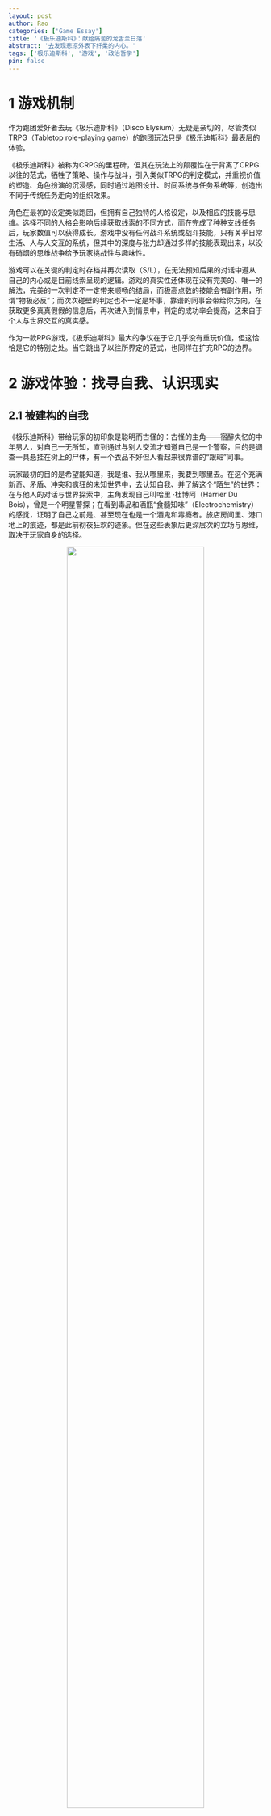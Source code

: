 ```yaml
---
layout: post
author: Rao 
categories: ['Game Essay']
title: '《极乐迪斯科》：献给痛苦的龙舌兰日落'
abstract: '去发现悲凉外表下纤柔的内心。'
tags: ['极乐迪斯科', '游戏', '政治哲学']
pin: false
---
```



# 1 游戏机制

作为跑团爱好者去玩《极乐迪斯科》（Disco Elysium）无疑是亲切的，尽管类似TRPG（Tabletop role-playing game）的跑团玩法只是《极乐迪斯科》最表层的体验。  

《极乐迪斯科》被称为CRPG的里程碑，但其在玩法上的颠覆性在于背离了CRPG以往的范式，牺牲了策略、操作与战斗，引入类似TRPG的判定模式，并重视价值的塑造、角色扮演的沉浸感，同时通过地图设计、时间系统与任务系统等，创造出不同于传统任务走向的组织效果。  

角色在最初的设定类似跑团，但拥有自己独特的人格设定，以及相应的技能与思维。选择不同的人格会影响后续获取线索的不同方式，而在完成了种种支线任务后，玩家数值可以获得成长。游戏中没有任何战斗系统或战斗技能，只有关乎日常生活、人与人交互的系统，但其中的深度与张力却通过多样的技能表现出来，以没有硝烟的思维战争给予玩家挑战性与趣味性。  

游戏可以在关键的判定时存档并再次读取（S/L），在无法预知后果的对话中遵从自己的内心或是目前线索呈现的逻辑。游戏的真实性还体现在没有完美的、唯一的解法，完美的一次判定不一定带来顺畅的结局，而极高点数的技能会有副作用，所谓“物极必反”；而次次碰壁的判定也不一定是坏事，靠谱的同事会带给你方向，在获取更多真真假假的信息后，再次进入到情景中，判定的成功率会提高，这来自于个人与世界交互的真实感。  

作为一款RPG游戏，《极乐迪斯科》最大的争议在于它几乎没有重玩价值，但这恰恰是它的特别之处。当它跳出了以往所界定的范式，也同样在扩充RPG的边界。


# 2 游戏体验：找寻自我、认识现实

## 2.1 被建构的自我

《极乐迪斯科》带给玩家的初印象是聪明而古怪的：古怪的主角——宿醉失忆的中年男人，对自己一无所知，直到通过与别人交流才知道自己是一个警察，目的是调查一具悬挂在树上的尸体，有一个衣品不好但人看起来很靠谱的“跟班”同事。  

玩家最初的目的是希望能知道，我是谁、我从哪里来，我要到哪里去。在这个充满新奇、矛盾、冲突和疯狂的未知世界中，去认知自我、并了解这个“陌生”的世界：在与他人的对话与世界探索中，主角发现自己叫哈里 ·杜博阿（Harrier Du Bois），曾是一个明星警探；在看到毒品和酒瓶“食髓知味”（Electrochemistry）的感觉，证明了自己之前是、甚至现在也是一个酒鬼和毒瘾者。旅店房间里、港口地上的痕迹，都是此前彻夜狂欢的迹象。但在这些表象后更深层次的立场与思维，取决于玩家自身的选择。  

<figure align="center">
<img src="/Images/Disco1.png" style="width:80%">
</figure>

尽管最初会认为整个游戏的最终目的是调查尸体的凶手，但玩家会逐渐发现凶杀案只是冰山一角、一个警示、一个导火索，其背后是复杂的利益冲突，是一场巨大纠纷的前端。哈里（Harrier）和金（Kim Kitsuragi）作为警察最后排除了“伪装”的凶手，找到了真正的凶手，但那时候，凶手是谁、为什么杀、怎么杀的，已经全然不重要了。  

在最后，我们已经收集了许多这个世界的人与事物的碎片，拼凑出了一个完整的自我。从一张白纸的宿醉状态到真实描绘出在这个世界立足的自我的样貌。尽管到最后仍然是纠结的、复杂的、疯狂的、沮丧的状态，但我们无论如何都要去面对和接受这样的自己。


## 2.2 游戏与现实

《极乐迪斯科》作为一个游戏，带给玩家的却是比现实更现实的故事。这个现实根源于苏联，存在于现在的东欧，也很有可能会在未来任何地方出现。  

这个现实是——1951年瑞瓦肖（Revachol）中马丁内斯的断壁残垣，混乱的街区、随处可见的垃圾与毒品；朝着尸体扔石头并嚣张地向你示威的小混混坤诺（Cuno）；曾经作为紧急救护队一员、需要时刻戴着眼镜治疗辐射病的当铺老板（Bird's Nest Roy）；没有机会接受教育的书店女孩；萨马拉至上主义者(Semenese supremacist）、相信自己是这个世界的超种族的测颅先生（Measurehead）；港口集装箱里被高度经济系数与巨额的金钱占有所扭曲的富人（Mega Rich Light-bending Guy）；住在锅炉房的艺术创作者；等待丈夫回家的工人妻子，渔村中死去的男工人，和不忍将这个真相说出来的我们。  

这种现实本身只是一个画面的展现，但更深刻的现实是作为玩家在经历和感受了这些后，发现根本无法改变任何事情的苍白感和无力感。通过双胞胎兄弟轮流当选的工会会长俨然成为了另一个“野松公司”，而在工会领导下集体罢工的、没有受过教育的工人，根本不知道什么是集体加入董事会。更加可悲的是，有些工会成员很清楚地意识到，会长艾弗拉特（Evrart Claire）根本不是“两袖清风”的，并且认为这种腐败是为了大家的利益，甚至会心存感激。在这个残酷又混乱的世界，任何崇高的、纯洁的东西反而会被认为是虚假的、是道德主义的腐败。  

<figure align="center">
<img src="/Images/disco2.png" style="width:80%">
</figure>

在这样的现实中，我是谁？作为主角的哈里尔究竟为什么会变成这样？这些问题很自然地揭示了：这个拥有双重荣誉的警督，经历了瑞瓦肖公社的倒台、人间炼狱、经济繁荣、迪斯科的狂欢以及再一次的经济崩溃。未婚妻的离去、现实的迷惘让他歇斯底里地宿醉，高喊着“龙舌兰日落”，最后患上的逆行性失忆症。  

在哈里七天的梦境里都重复着混乱，最后一天梦到了自己的前未婚妻。当哈里尝试去吻她，可能会成功、可能不会成功，但最终都无法挽回，因为早已失去。在失忆前的几年里，我们可以想象是不是他每天都在经历这样的回忆的折磨与创伤，去酗酒、嗑药，歇斯底里，直到遗忘。这是哈里在极乐迪斯科世界的现实，也是很多东欧居民的现实。  

正如来自爱沙尼亚的制作组所说的：“《极乐迪斯科》的雏形来自于生长于前苏联时代的团队成员——读着苏联时代的科幻作品长大、憧憬未来的新生活，并最终目睹整个联邦的分崩离析。这些都影响了瑞瓦肖这座城市的呈现，这个大都会经历了不同阶段的洗礼，从王室倒台，到革命失败，而现在被所谓的国外自由市场联盟控制。民众在贫穷中艰难求生，在形态各异的政治观点碰撞中迷失自我。这里绝非乐土，但我们却再也熟悉不过——这不就是东欧曾经或者正在经历着的么？”


# 3 极乐世界：政治中的权力（power）与权利（rights）

## 3.1 政治的外表：政体的更迭

在整个世界观构建下，作为玩家我会惊叹于它触及“政治”的方式，是如何地直白与精彩。  

“政治”最直接的体现与手段是统治形式或政体（regime），瑞瓦肖非常明显就是苏联与东欧的映射。过去的瑞瓦肖是君主专制国家，而现在的瑞瓦肖是失败的共产主义革命和自由主义经济下的废墟。在公社被摧毁后，国际联盟成为瑞瓦肖的主人，并成立RCM（瑞瓦肖公民武装）以维持这城市在无政府状态下的秩序。从30年代经济的繁荣到40年代的经济崩溃，迪斯科在繁荣时是活泼的舞曲，而今是一片苍茫的废墟中白昼下的阴影。剧烈的动荡、多元的种族、旧秩序离开与新秩序尚未到来，不同立场的人们都在迷失，无论是保皇派还是康米主义者。  

以中国惯有对“政治”的理解，“政治”是有正当的、正义的、正确的、正值的，统治者应有正直的心去关心国家的秩序，以治理与管制的手段去维护人民的利益。令人讽刺的是，在极乐世界“瑞瓦肖”中，恰恰是最不存在政体意义上的“政治”的，但生活在其中的人们都深受过往政治的影响，但最终只剩下最迷茫的状态。  

## 3.2 政治的内核：权力的游戏  

更进一步，“政治”是关于获取权力与失去权力的游戏。国家政治管理公共权力，而这一统治权力的归属是政治的根本。在马基雅维利后，近现代的政治权力很少去考虑权力的获得是否是正当的，人的本性就是一种追求权力或力量，而政治就是不管出于多么阴险的或在道德上不正当的目的，只要有主动性去追求权力、让各种的资源为你服务，并最终获取并维持本来不属于你的权力，就是好的政治。  

在《极乐迪斯科》里，玩家扮演的警探哈里为了探查案件的真相去到处走访，工人们希望通过罢工以获得进入董事会、参与公司决策的权利，工贼希望放弃罢工、获得工作，野松公司的代表乔伊斯为了获取情报则与哈里进行合作、互相利用，工会会长利用吊人策划了一个谋局，而工贼头子是乔装打扮的雇佣兵、秘密地用武力胁迫工人以组织一场针对私刑的军事审判……  
大量的文本与互动将这个巨大的政治阴谋与博弈展现地淋漓尽致。在这片颓丧的土地，种族冲突、政治立场的碰撞，为了获得金钱、获得苟且的生存去抗争、去不择手段，去绞尽脑汁、尔虞我诈，这就是政治最淋漓尽致的体现，尽管有些行为的目的甚至不是为了权力本身。  

## 3.3 黑暗森林的状态

在“马基雅维利”的视角下，所有看似坏、看似好的人都是在这个乱世追求生存、追求自己权力的中立的行为。但我们在与他们对话，真实地感受他们生活的环境时，很难去保持中立的立场。在马丁内斯所有的权力追逐都是讽刺的，这里获取的权力并非是真实的，一个混乱政体、无政府状态下夺得的权力并不能带来更好的生存环境。每个人像在迪斯科的遗址上、废旧的霓虹灯广告牌下，在最黑暗森林的状态去互相猜忌、时刻恐惧。  

这恰恰回到了霍布斯所说的人的自然状态：人在自然上并非与人和平相处、而是倾向于冲突，在本性上追求的就是无止境的利益与荣耀。在缺乏一个作为公共裁决者和执行者的国家时，一切事物都是公有，没有明确的、有效力的法律作为权利界限。在马丁内斯，既没有一个绝对的武力通过征服让人们畏惧，也没有出于同意的共同契约去让渡权利，导致自然状态无法被转换为单一意志的国家。  

飘着风雪的断壁残垣更像是熊熊烈火燃烧后留下的灰尘，君主专制下的崇高和伟大被燃烧殆尽，但革命骐骥的自由与共同富裕也没有到来。主角哈里作为获得双重荣耀的警探，也不过是一个在崩溃的社会宿醉后浑浑噩噩又衣衫褴褛的醉鬼。在醉倒的前一刻，哈里开着车冲向海岸，声嘶力竭地喊龙舌兰日落到了，一切结束的时候到了，嚎啕大哭。  

而《极乐迪斯科》呈现这种“无政治”下的政治的方法是十分巧妙的。这种政治性的利益与身份的认同从何而来？正是来自于自我与他者的张力。主角从宿醉中醒来，在世界一片白纸的时候，是通过他人逐渐清晰对自我的认知。瑞瓦肖所有的势力，也都在通过获得超越于他人的权力与地位而进行政治的斗争。在与他者的博弈中，自我在追求权力与荣耀的路上才逐渐获得政治理性。在这种自然状态下，主角在最初名字的模糊性是很自然的。在一个没有秩序的世界不需要一个符号来立足，名字就只是一个符号。  

这个充满着苏联映射的游戏，拥有大量近现代的政治哲学展现得淋漓尽致之事，却反而让我更加回到了亚里士多德所说的“人是政治的动物”。在亚里士多德看来，政治一定是有超越性的意义的，好的统治者具有好的德性，公共利益得以满足。如果不生活在一个政体中，要么是自足的神，要么是低于人的动物。而瑞瓦肖，和现实中许多的国家或地区，是不是正是一个在废墟中宿醉、痛苦，将自己的希望寄托于彼岸的神，或在现实中沦为一个堕落的动物呢？  

总之，在大部分游戏仍是含蓄地、抽离地将政治作为一个剧情元素谈论时，《极乐迪斯科》很纯粹地将这些撕碎、剖开来审视，揭露出最敏感的现实和情感，并吸引玩家去思考。  


# 4 超出游戏外  

ZA/UM制作组关于世界观的解读会让人发现，瑞瓦肖不过是极乐世界中的七个伊苏林（Insulinde）的一座都市，而马丁内斯又是瑞瓦肖下属一个很小的区。未来极乐世界究竟会如何拓展是非常值得期待的。  

在我搜寻有关这个主创团队的信息时发现，ZA/UM制作组的名字来源于主创之一Robert Kurvitz在2009年建立的一个网站。这个词来自俄罗斯“白银时代”的著名诗人阿列克谢·叶利谢耶维奇·克鲁奇尼赫（Aleksei Yeliseyevich Kruchyonykh  Алексе́й Елисе́евич Кручёных），由俄文的前缀“зá”（超越）和名词“умь”（思想）构成，英译为“transreason”、“transration”、“beyonsense”。它象征着一种超越式的、来自于灵魂的诗意，并无确定的含义，却代表着一切超验性。  

这种强烈的个性让我感受到这个游戏之于团队就像是音乐之于一个乐队，尤其是带有强烈个人色彩与诉求的乐队。这个游戏世界就是他们个性的化身，他们想说的、想表达的，都在这个游戏中：把自己在爱沙尼亚受到的马克思主义的教育、生活过的陈旧肮脏的断壁残垣，每个香烟与酒、狂躁与抑郁伴随的夜晚，去投入到过往的每一寸回忆的海洋。  

这些离许多玩家有点陌生（在教科书）上的“现实”，以一种更诗意的形式作为游戏呈现在全世界玩家的面前，是一件很浪漫、很艺术、很超越现实的事情。制作组们本来在寻求各种不同的载体，试图把这一个虚无缥缈的艺术呈现出来。音乐、绘画、小说集、诗歌，直到寻找到了电子游戏，这个更能打破国界的表达载体。  

# 5 结语

ZA/UM中文版的通告说到：“《极乐迪斯科》就像是苏联寄出的最后一封信笺，通过科幻元素和游戏视角诉描绘了这样一幅画面——它告诉你说，放弃吧，屈服吧。我们没有丝毫不安与犹疑——《极乐迪斯科》就是一款生于磨难与失落的黑暗冒险。然而，细碎夹缝间偶有一丝光亮，残垣断壁处尚存几分友谊，唏嘘慨叹中不乏黑色幽默。”  

在与苏联的关系上，《极乐迪斯科》的确是一个描绘历史的作品。历史会有像掷骰子投点一般的巧合——一个偶然或一句话语可能改变了每个人的行动轨迹，乃至最后这个城市和世界的走向；历史也会有一次次无法达到的无力感。历史也不是苍白的记载，是每一个破碎的心灵、迷茫的灵魂，对过去有怀念或感伤，对未来有不可实现的期盼。在同一个历史中，不同的人的回忆是对于一个城市的历史不同的注脚。  

但《极乐迪斯科》同时也是现实与未来，我们不确定在未来康米主义是否会卷土重来。瑞瓦肖可以是任何梦想熄灭的地方，任何地方里的任何人。不论是主创团队所在的爱沙尼亚、其他苏联解体后的东欧国家，还是过去、现在、未来可能存在的无序与幽暗。而那些随着迪斯科的节奏舞动，在鸡尾酒的甜美中沉沦的“垮掉一代”，也绝不仅仅是过去，而是未来任何可能的丧失自我。  

<figure align="center">
<img src="/Images/disco3.png" style="width:80%">
</figure>

写到这里总感觉《极乐迪斯科》作为游戏会不会太过沉重，太过悲观和苍凉。但慢慢地玩、慢慢地玩，会逐渐发现制作组所说的游戏里面的tender core：一开始骂你猪猡的坤诺，在看到你尊重他之后，会像一个小大人一样跟你谈判，让你弯腰低头听他说话；当我们不惜存档读取多次判定，只为了成功地给金唱一首歌；当我们看到在政变冲突后，老兵一个人坐在海岸边的石头上，一边说那个混蛋一定是下地狱去了吧，另一边嚎啕大哭说我还是很喜欢他的，虽然我们当了一辈子仇人；当我们一起在教堂里跳disco，在灯球和破碎的色彩中想享受一刻的极乐。  

我感觉，它让我的生活确实好一点了。  

听闻前段时间在上海举办了《极乐迪斯科》同人活动，活动记录几百个极乐迪斯科的玩家，各自为了热爱的事物大显身手，尽情地挥洒自己的爱和生命，发自内心的快乐。有些自发的演唱，有些成功，有些失败，但无论哪种都很好，因为这很迪斯科。迪斯科可以疯狂，可以垮掉，但最重要的是绚烂的自由。沉浸在一个个充满生气的群体中，尽情地挥洒自己的爱和生命。  

是不是，它让我们的生活，都好一些了。

  
  
  
  
 
_写于50小时马丁内斯的雨雪后_   

_伦敦_

_23 Dec 2021_
